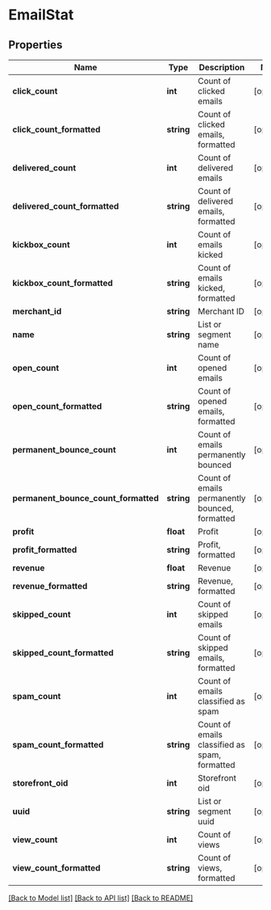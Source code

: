 # EmailStat

## Properties
Name | Type | Description | Notes
------------ | ------------- | ------------- | -------------
**click_count** | **int** | Count of clicked emails | [optional] 
**click_count_formatted** | **string** | Count of clicked emails, formatted | [optional] 
**delivered_count** | **int** | Count of delivered emails | [optional] 
**delivered_count_formatted** | **string** | Count of delivered emails, formatted | [optional] 
**kickbox_count** | **int** | Count of emails kicked | [optional] 
**kickbox_count_formatted** | **string** | Count of emails kicked, formatted | [optional] 
**merchant_id** | **string** | Merchant ID | [optional] 
**name** | **string** | List or segment name | [optional] 
**open_count** | **int** | Count of opened emails | [optional] 
**open_count_formatted** | **string** | Count of opened emails, formatted | [optional] 
**permanent_bounce_count** | **int** | Count of emails permanently bounced | [optional] 
**permanent_bounce_count_formatted** | **string** | Count of emails permanently bounced, formatted | [optional] 
**profit** | **float** | Profit | [optional] 
**profit_formatted** | **string** | Profit, formatted | [optional] 
**revenue** | **float** | Revenue | [optional] 
**revenue_formatted** | **string** | Revenue, formatted | [optional] 
**skipped_count** | **int** | Count of skipped emails | [optional] 
**skipped_count_formatted** | **string** | Count of skipped emails, formatted | [optional] 
**spam_count** | **int** | Count of emails classified as spam | [optional] 
**spam_count_formatted** | **string** | Count of emails classified as spam, formatted | [optional] 
**storefront_oid** | **int** | Storefront oid | [optional] 
**uuid** | **string** | List or segment uuid | [optional] 
**view_count** | **int** | Count of views | [optional] 
**view_count_formatted** | **string** | Count of views, formatted | [optional] 

[[Back to Model list]](../README.md#documentation-for-models) [[Back to API list]](../README.md#documentation-for-api-endpoints) [[Back to README]](../README.md)


